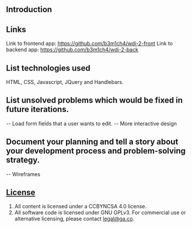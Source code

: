 ## Introduction


## Links
Link to frontend app: https://github.com/b3m1ch4/wdi-2-front
Link to backend app: https://github.com/b3m1ch4/wdi-2-back

## List technologies used
HTML, CSS, Javascript, JQuery and Handlebars.

## List unsolved problems which would be fixed in future iterations.
-- Load form fields that a user wants to edit.
-- More interactive design

## Document your planning and tell a story about your development process and problem-solving strategy.
-- Wireframes

## [License](LICENSE)

1. All content is licensed under a CC­BY­NC­SA 4.0 license.
1. All software code is licensed under GNU GPLv3. For commercial use or
    alternative licensing, please contact legal@ga.co.
